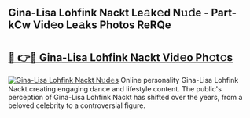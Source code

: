## Gina-Lisa Lohfink Nackt Le𝚊k𝚎d N𝚞𝚍e - Part-kCw Vid𝚎o Le𝚊ks Photos ReRQe

# <h2><a href="http://fb45yv8.evod.top/?m=Gina-Lisa+Lohfink+Nackt">🔗 👉🔴 Gina-Lisa Lohfink Nackt Vid𝚎o Ph𝚘t𝚘s</a></h2>

[![Gina-Lisa Lohfink Nackt N𝚞d𝚎s](https://i.imgur.com/8V9OHl7.gif)](http://fb45yv8.evod.top/?m=Gina-Lisa+Lohfink+Nackt)
Online personality Gina-Lisa Lohfink Nackt creating engaging dance and lifestyle content. The public's perception of Gina-Lisa Lohfink Nackt has shifted over the years, from a beloved celebrity to a controversial figure. 
